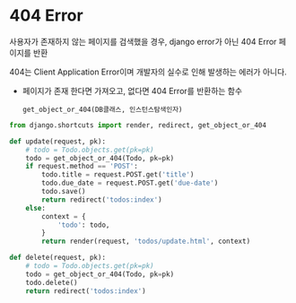 # 404 Error


사용자가 존재하지 않는 페이지를 검색했을 경우, django error가 아닌 404 Error 페이지를 반환

404는 Client Application Error이며 개발자의 실수로 인해 발생하는 에러가 아니다.

- 페이지가 존재 한다면 가져오고, 없다면 404 Error를 반환하는 함수

  `get_object_or_404(DB클래스, 인스턴스탐색인자)`

```python
from django.shortcuts import render, redirect, get_object_or_404
```

```python
def update(request, pk):
    # todo = Todo.objects.get(pk=pk)
    todo = get_object_or_404(Todo, pk=pk)
    if request.method == 'POST':
        todo.title = request.POST.get('title')
        todo.due_date = request.POST.get('due-date')
        todo.save()
        return redirect('todos:index')
    else:
        context = {
            'todo': todo,
        }
        return render(request, 'todos/update.html', context)
```

```python
def delete(request, pk):
    # todo = Todo.objects.get(pk=pk)
    todo = get_object_or_404(Todo, pk=pk)
    todo.delete()
    return redirect('todos:index')
```





